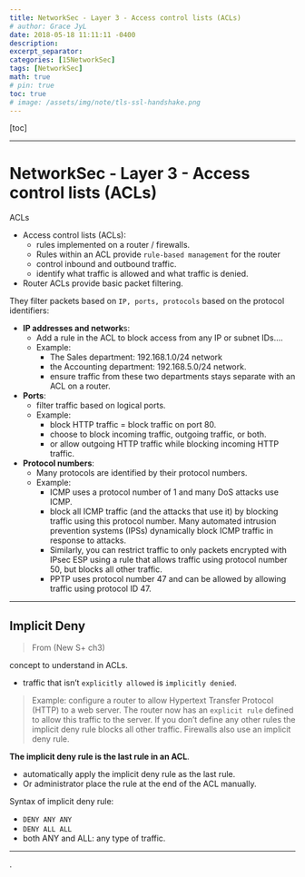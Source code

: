 ```yaml
---
title: NetworkSec - Layer 3 - Access control lists (ACLs)
# author: Grace JyL
date: 2018-05-18 11:11:11 -0400
description:
excerpt_separator:
categories: [15NetworkSec]
tags: [NetworkSec]
math: true
# pin: true
toc: true
# image: /assets/img/note/tls-ssl-handshake.png
---
```


[toc]

---


# NetworkSec - Layer 3 - Access control lists (ACLs)

ACLs 
- Access control lists (ACLs): 
  - rules implemented on a router / firewalls.
  - Rules within an ACL provide `rule-based management` for the router
  - control inbound and outbound traffic.
  - identify what traffic is allowed and what traffic is denied.
- Router ACLs provide basic packet filtering.


They filter packets based on `IP, ports, protocols` based on the protocol identifiers:
- **IP addresses and network**s:
  - Add a rule in the ACL to block access from any IP or subnet IDs….
  - Example:
    - The Sales department: 192.168.1.0/24 network
    - the Accounting department: 192.168.5.0/24 network. 
    - ensure traffic from these two departments stays separate with an ACL on a router.
- **Ports**:
  - filter traffic based on logical ports. 
  - Example: 
    - block HTTP traffic = block traffic on port 80. 
    - choose to block incoming traffic, outgoing traffic, or both. 
    - or allow outgoing HTTP traffic while blocking incoming HTTP traffic.
- **Protocol numbers**:
  - Many protocols are identified by their protocol numbers. 
  - Example:
    - ICMP uses a protocol number of 1 and many DoS attacks use ICMP. 
    - block all ICMP traffic (and the attacks that use it) by blocking traffic using this protocol number. Many automated intrusion prevention systems (IPSs) dynamically block ICMP traffic in response to attacks. 
    - Similarly, you can restrict traffic to only packets encrypted with IPsec ESP using a rule that allows traffic using protocol number 50, but blocks all other traffic. 
    - PPTP uses protocol number 47 and can be allowed by allowing traffic using protocol ID 47.


---

## Implicit Deny

> From (New S+ ch3)

concept to understand in ACLs. 
- traffic that isn’t `explicitly allowed` is `implicitly denied`. 

> Example: 
> configure a router to allow Hypertext Transfer Protocol (HTTP) to a web server. 
> The router now has an `explicit rule` defined to allow this traffic to the server. 
> If you don’t define any other rules
> the implicit deny rule blocks all other traffic. 
> Firewalls also use an implicit deny rule.


**The implicit deny rule is the last rule in an ACL**. 
- automatically apply the implicit deny rule as the last rule. 
- Or administrator place the rule at the end of the ACL manually. 

Syntax of implicit deny rule:
- `DENY ANY ANY`
- `DENY ALL ALL`
- both ANY and ALL: any type of traffic.


---








.